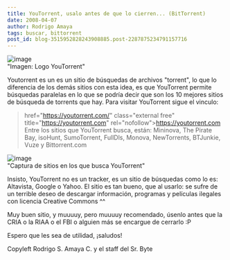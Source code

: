 ```yaml
---
title: YouTorrent, usalo antes de que lo cierren... (BitTorrent)
date: 2008-04-07
author: Rodrigo Amaya
tags: buscar, bittorrent
post_id: blog-3515952828243908885.post-2287875234791157716
---
```


![image](https://bp1.blogger.com/_ayvorITawE4/R_oze0iiowI/AAAAAAAAArY/lGYsWJQ71Pw/s400/captura2.png)    
"Imagen: Logo
YouTorrent"

Youtorrent es un es un sitio de búsquedas de archivos "torrent", lo que lo diferencia de los demás sitios con esta idea, es que YouTorrent permite búsquedas paralelas en lo que se podría decir que son los 10 mejores sitios de búsqueda de torrents que hay. Para visitar YouTorrent sigue el vinculo:

> href="https://youtorrent.com/" class="external free" title="https://youtorrent.com"
> rel="nofollow">https://youtorrent.com
Entre los sitios que YouTorrent busca, están: Mininova, The Pirate Bay, isoHunt, SumoTorrent, FullDls, Monova, NewTorrents, BTJunkie, Vuze y Bittorrent.com

![image](https://bp0.blogger.com/_ayvorITawE4/R_oyIkiiovI/AAAAAAAAArQ/adSiOTrsyq4/s400/captura1.jpg)    
"Captura de sitios en los
que busca YouTorrent"

Insisto, YouTorrent no es un tracker, es un sitio de búsquedas como lo es: Altavista, Google o Yahoo. El sitio es tan bueno, que al usarlo: se sufre de un terrible deseo de descargar información, programas y películas ilegales con licencia Creative Commons ^^

Muy buen sitio, y muuuuy, pero muuuuy recomendado, úsenlo antes que la CRIA o la RIAA o el FBI o alguien más se encargue de cerrarlo :P

Espero que les sea de utilidad, ¡saludos!

Copyleft Rodrigo S. Amaya C. y el staff del Sr. Byte